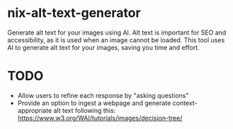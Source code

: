 # nix-alt-text-generator
Generate alt text for your images using AI. Alt text is important for SEO and accessibility, as it is used when an image cannot be loaded. This tool uses AI to generate alt text for your images, saving you time and effort.

# TODO
- Allow users to refine each response by "asking questions"
- Provide an option to ingest a webpage and generate context-appropriate alt text following this: https://www.w3.org/WAI/tutorials/images/decision-tree/